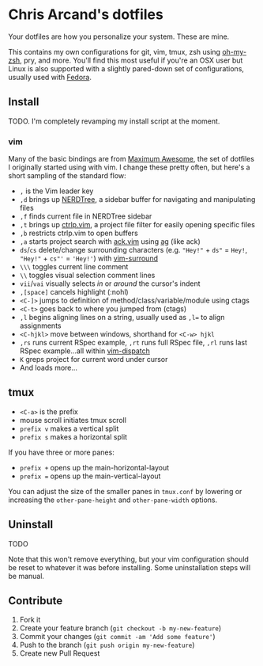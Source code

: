 # Chris Arcand's dotfiles

Your dotfiles are how you personalize your system. These are mine.

This contains my own configurations for git, vim, tmux, zsh using
[oh-my-zsh](https://github.com/robbyrussell/oh-my-zsh), pry, and more. You'll
find this most useful if you're an OSX user but Linux is also supported with a
slightly pared-down set of configurations, usually used with
[Fedora](https://getfedora.org).

## Install

TODO. I'm completely revamping my install script at the moment.

### vim

Many of the basic bindings are from [Maximum Awesome](https://github.com/square/maximum-awesome), the set of dotfiles I originally started using with vim.
I change these pretty often, but here's a short sampling of the standard flow:

* `,` is the Vim leader key
* `,d` brings up [NERDTree](https://github.com/scrooloose/nerdtree), a sidebar buffer for navigating and manipulating files
* `,f` finds current file in NERDTree sidebar
* `,t` brings up [ctrlp.vim](https://github.com/kien/ctrlp.vim), a project file filter for easily opening specific files
* `,b` restricts ctrlp.vim to open buffers
* `,a` starts project search with [ack.vim](https://github.com/mileszs/ack.vim) using [ag](https://github.com/ggreer/the_silver_searcher) (like ack)
* `ds`/`cs` delete/change surrounding characters (e.g. `"Hey!"` + `ds"` = `Hey!`, `"Hey!"` + `cs"'` = `'Hey!'`) with [vim-surround](https://github.com/tpope/vim-surround)
* `\\\` toggles current line comment
* `\\` toggles visual selection comment lines
* `vii`/`vai` visually selects *in* or *around* the cursor's indent
* `,[space]` cancels highlight (:nohl)
* `<C-]>` jumps to definition of method/class/variable/module using ctags
* `<C-t>` goes back to where you jumped from (ctags)
* `,l` begins aligning lines on a string, usually used as `,l=` to align assignments
* `<C-hjkl>` move between windows, shorthand for `<C-w> hjkl`
* `,rs` runs current RSpec example, `,rt` runs full RSpec file, `,rl` runs last RSpec example...all within [vim-dispatch](https://github.com/tpope/vim-dispatch)
* `K` greps project for current word under cursor
* And loads more...

## tmux

* `<C-a>` is the prefix
* mouse scroll initiates tmux scroll
* `prefix v` makes a vertical split
* `prefix s` makes a horizontal split

If you have three or more panes:
* `prefix +` opens up the main-horizontal-layout
* `prefix =` opens up the main-vertical-layout

You can adjust the size of the smaller panes in `tmux.conf` by lowering or increasing the `other-pane-height` and `other-pane-width` options.

## Uninstall

TODO

Note that this won't remove everything, but your vim configuration should be reset to whatever it was before installing. Some uninstallation steps will be manual.

## Contribute

1. Fork it
2. Create your feature branch (`git checkout -b my-new-feature`)
3. Commit your changes (`git commit -am 'Add some feature'`)
4. Push to the branch (`git push origin my-new-feature`)
5. Create new Pull Request
